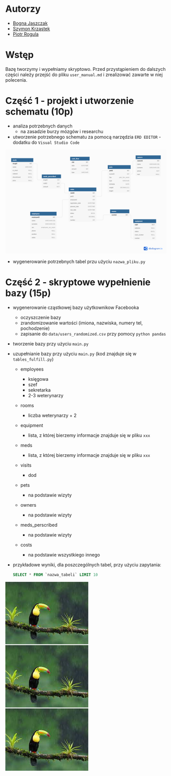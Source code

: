 # Autorzy
* [Bogna Jaszczak](https://github.com/bognaj)
* [Szymon Krząstek](https://github.com/kszonsteg)
* [Piotr Rogula](https://github.com/rogulforce)

# Wstęp
Bazę tworzymy i wypełniamy skryptowo. 
Przed przystąpieniem do dalszych części należy przejść do pliku `user_manual.md` i zrealizować zawarte w niej polecenia.

# Część 1 - projekt i utworzenie schematu (10p)
* analiza potrzebnych danych
	* na zasadzie burzy mózgów i researchu	
* utworzenie potrzebnego schematu za pomocą narzędzia `ERD EDITOR` - dodatku do `Visual Studio Code`

![Schemat](resources/images/schema.png?raw=true)

* wygenerowanie potrzebnych tabel przu użyciu `nazwa_pliku.py`

# Część 2 - skryptowe wypełnienie bazy (15p)

* wygenerowanie cząstkowej bazy użytkownikow Facebooka
	* oczyszczenie bazy
	* zrandomizowanie wartości (imiona, nazwiska, numery tel, pochodzenie)
	* zapisanie do `data/users_randomized.csv` przy pomocy `python pandas`
	
* tworzenie bazy przy użyciu `main.py`


* uzupełnianie bazy przy użyciu `main.py` (kod znajduje się w `tables_fulfill.py`)
	* employees
	  * księgowa
	  * szef
	  * sekretarka
	  * 2-3 weterynarzy
	* rooms
	  * liczba weterynarzy + 2
    * equipment
	  * lista, z której bierzemy informacje znajduje się w pliku `xxx`
	
	* meds
	  * lista, z której bierzemy informacje znajduje się w pliku `xxx`
	* visits
		* dod
	* pets
	  * na podstawie wizyty
	* owners
	  * na podstawie wizyty
	* meds_perscribed
	  * na podstawie wizyty
	* costs
	  * na podstawie wszystkiego innego
* przykładowe wyniki, dla poszczególnych tabel, przy użyciu zapytania:
  ```sql
  SELECT * FROM `nazwa_tabeli` LIMIT 10
  ```
![tabela1](resources/images/sample.jpg?raw=true)
![tabela2](resources/images/sample.jpg?raw=true)
![tabela3](resources/images/sample.jpg?raw=true)

